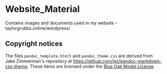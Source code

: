 # Website_Material
Contains images and documents used in my website - taylorgrubbs.online/wordpress/

## Copyright notices
The files `pandoc_template.html5` and `pandoc_theme.css` are derived from Jake Zimmerman's repository at https://github.com/jez/pandoc-markdown-css-theme. These items are licensed under the [Blue Oak Model License](https://blueoakcouncil.org/license/1.0.0). 
